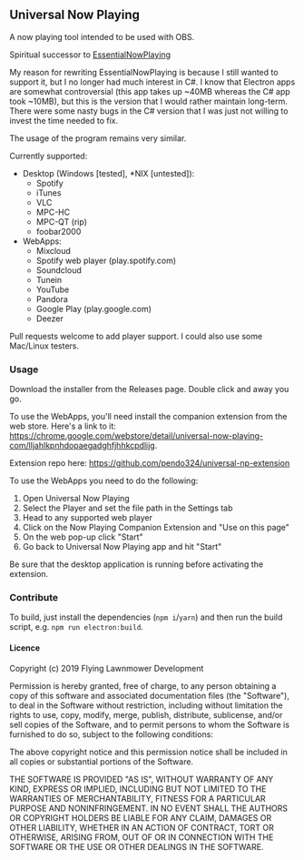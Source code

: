 ## Universal Now Playing
A now playing tool intended to be used with OBS.

Spiritual successor to [EssentialNowPlaying](https://github.com/pendo324/EssentialNowPlaying)

My reason for rewriting EssentialNowPlaying is because I still wanted to support it, but I no longer had much interest in C#. I know that Electron apps are somewhat controversial (this app takes up ~40MB whereas the C# app took ~10MB), but this is the version that I would rather maintain long-term. There were some nasty bugs in the C# version that I was just not willing to invest the time needed to fix.

The usage of the program remains very similar.

Currently supported:
  - Desktop (Windows [tested], *NIX [untested]):
    * Spotify
    * iTunes
    * VLC
    * MPC-HC
    * MPC-QT (rip)
    * foobar2000
  - WebApps:
    * Mixcloud
    * Spotify web player (play.spotify.com)
    * Soundcloud
    * Tunein
    * YouTube
    * Pandora
    * Google Play (play.google.com)
    * Deezer

Pull requests welcome to add player support. I could also use some Mac/Linux testers.

### Usage
Download the installer from the Releases page. Double click and away you go.

To use the WebApps, you'll need install the companion extension from the web store. Here's a link to it: https://chrome.google.com/webstore/detail/universal-now-playing-com/lljahlkpnhdopaegadghfjhhkcpdlijg.

Extension repo here: https://github.com/pendo324/universal-np-extension

To use the WebApps you need to do the following:

1. Open Universal Now Playing
2. Select the Player and set the file path in the Settings tab
3. Head to any supported web player
4. Click on the Now Playing Companion Extension and "Use on this page"
5. On the web pop-up click "Start"
6. Go back to Universal Now Playing app and hit "Start"

Be sure that the desktop application is running before activating the extension.

### Contribute
To build, just install the dependencies (`npm i`/`yarn`) and then run the build script, e.g. `npm run electron:build`.

#### Licence
Copyright (c) 2019 Flying Lawnmower Development

Permission is hereby granted, free of charge, to any person obtaining a copy of this software and associated documentation files (the "Software"), to deal in the Software without restriction, including without limitation the rights to use, copy, modify, merge, publish, distribute, sublicense, and/or sell copies of the Software, and to permit persons to whom the Software is furnished to do so, subject to the following conditions:

The above copyright notice and this permission notice shall be included in all copies or substantial portions of the Software.

THE SOFTWARE IS PROVIDED "AS IS", WITHOUT WARRANTY OF ANY KIND, EXPRESS OR IMPLIED, INCLUDING BUT NOT LIMITED TO THE WARRANTIES OF MERCHANTABILITY, FITNESS FOR A PARTICULAR PURPOSE AND NONINFRINGEMENT. IN NO EVENT SHALL THE AUTHORS OR COPYRIGHT HOLDERS BE LIABLE FOR ANY CLAIM, DAMAGES OR OTHER LIABILITY, WHETHER IN AN ACTION OF CONTRACT, TORT OR OTHERWISE, ARISING FROM, OUT OF OR IN CONNECTION WITH THE SOFTWARE OR THE USE OR OTHER DEALINGS IN THE SOFTWARE.
